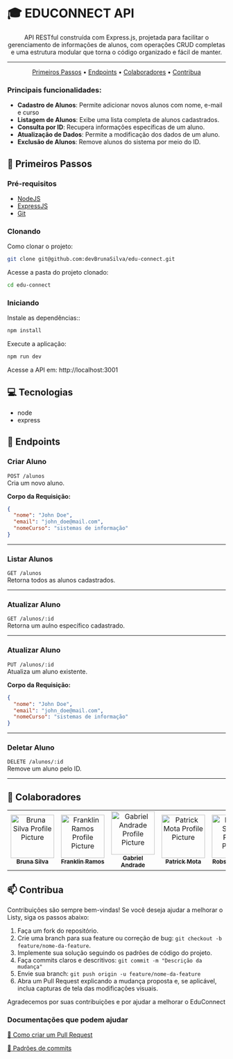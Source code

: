<h1> 🎓 EDUCONNECT API</h1>

<p align="center">
 API RESTful construída com Express.js, projetada para facilitar o gerenciamento de informações de alunos, com operações CRUD completas e uma estrutura modular que torna o código organizado e fácil de manter.
</p>

---

<p align="center">
 <a href="#started">Primeiros Passos</a> •
 <a href="#endpoints">Endpoints</a> •
 <a href="#colab">Colaboradores</a> •
 <a href="#contribute">Contribua</a>
</p>


### Principais funcionalidades:

- **Cadastro de Alunos**: Permite adicionar novos alunos com nome, e-mail e curso
- **Listagem de Alunos**: Exibe uma lista completa de alunos cadastrados.
- **Consulta por ID**: Recupera informações específicas de um aluno.
- **Atualização de Dados**: Permite a modificação dos dados de um aluno.
- **Exclusão de Alunos**: Remove alunos do sistema por meio do ID.

<h2 id="started">🚀 Primeiros Passos</h2>

<h3>Pré-requisitos</h3>

- [NodeJS](https://nodejs.org/en/download/package-manager)
- [ExpressJS](https://expressjs.com/en/starter/installing.html)
- [Git](https://git-scm.com/downloads)

<h3>Clonando</h3>

Como clonar o projeto:

```bash
git clone git@github.com:devBrunaSilva/edu-connect.git
```
Acesse a pasta do projeto clonado:
```bash
cd edu-connect
```

<h3>Iniciando</h3>

Instale as dependências::
```bash
npm install
```

Execute a aplicação:
```bash
npm run dev
```

Acesse a API em: http://localhost:3001

<h2 id="technologies">💻 Tecnologias</h2>

- node
- express

<h2 id="endpoints">📌 Endpoints</h2>

### **Criar Aluno**
`POST /alunos`  
Cria um novo aluno.

**Corpo da Requisição:**
```json
{
  "nome": "John Doe",
  "email": "john_doe@mail.com",
  "nomeCurso": "sistemas de informação"
}
```

---

### **Listar Alunos**
`GET /alunos`  
Retorna todos as alunos cadastrados.

---
### **Atualizar Aluno**
`GET /alunos/:id`  
Retorna um aulno específico cadastrado.

---
### **Atualizar Aluno**
`PUT /alunos/:id`  
Atualiza um aluno existente.

**Corpo da Requisição:**
```json
{
  "nome": "John Doe",
  "email": "john_doe@mail.com",
  "nomeCurso": "sistemas de informação"
}
```

---

### **Deletar Aluno**
`DELETE /alunos/:id`  
Remove um aluno pelo ID.

---


<h2 id="colab">🤝 Colaboradores</h2>

<table>
  <tr>
    <td align="center">
      <a href="https://github.com/devBrunaSilva">
        <img src="https://avatars.githubusercontent.com/u/96504509?v=4" width="100px;" alt="Bruna Silva Profile Picture"/><br>
        <sub>
          <b>Bruna Silva</b>
        </sub>
      </a>
    </td>
    <td align="center">
      <a href="https://github.com/franklinrms">
        <img src="https://avatars.githubusercontent.com/u/88167195?v=4" width="100px;" alt="Franklin Ramos Profile Picture"/><br>
        <sub>
          <b>Franklin Ramos</b>
        </sub>
      </a>
    </td>
    <td align="center">
      <a href="https://github.com/GabrielAndradeSD">
        <img src="https://avatars.githubusercontent.com/u/180300997?v=4" width="100px;" alt="Gabriel Andrade Profile Picture"/><br>
        <sub>
          <b>Gabriel Andrade</b>
        </sub>
      </a>
    </td>
    <td align="center">
      <a href="https://github.com/patrickmps">
        <img src="https://avatars.githubusercontent.com/u/58093259?v=4" width="100px;" alt="Patrick Mota Profile Picture"/><br>
        <sub>
          <b>Patrick Mota</b>
        </sub>
      </a>
    </td>
    <td align="center">
      <a href="https://github.com/robsonsst">
        <img src="https://avatars.githubusercontent.com/u/83371170?v=4" width="100px;" alt="Robson Santos Profile Picture"/><br>
        <sub>
          <b>Robson Santos</b>
        </sub>
      </a>
    </td>
    <td align="center">
      <a href="https://github.com/euyasmin">
        <img src="https://avatars.githubusercontent.com/u/133703149?v=4" width="100px;" alt="Yasmin Miranda Profile Picture"/><br>
        <sub>
          <b>Yasmin Miranda</b>
        </sub>
      </a>
    </td>
  </tr>
</table>


<h2 id="contribute">📫 Contribua</h2>

Contribuições são sempre bem-vindas! Se você deseja ajudar a melhorar o Listy, siga os passos abaixo:

1. Faça um fork do repositório.
2. Crie uma branch para sua feature ou correção de bug: `git checkout -b feature/nome-da-feature`.
3. Implemente sua solução seguindo os padrões de código do projeto.
4. Faça commits claros e descritivos: `git commit -m "Descrição da mudança"`
5. Envie sua branch: `git push origin -u feature/nome-da-feature`
6. Abra um Pull Request explicando a mudança proposta e, se aplicável, inclua capturas de tela das modificações visuais.

Agradecemos por suas contribuições e por ajudar a melhorar o EduConnect

<h3>Documentações que podem ajudar</h3>

[📝 Como criar um Pull Request](https://www.atlassian.com/br/git/tutorials/making-a-pull-request)

[💾 Padrões de commits](https://gist.github.com/joshbuchea/6f47e86d2510bce28f8e7f42ae84c716)